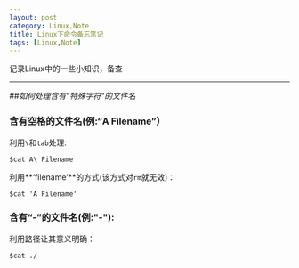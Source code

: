```yaml
---
layout: post
category: Linux,Note
title: Linux下命令备忘笔记
tags: [Linux,Note]
---
```

记录Linux中的一些小知识，备查

<!--more-->

--------



##*如何处理含有“特殊字符"的文件名*

### **含有空格的文件名**(例:“A Filename”）

利用`\`和`tab`处理:

    $cat A\ Filename

利用**‘filename’**的方式(该方式对`rm`就无效)：

    $cat 'A Filename'

### **含有“-”的文件名**(例:"-"):

利用路径让其意义明确：

    $cat ./-	






